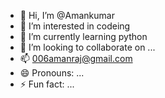 - 👋 Hi, I’m @Amankumar
- 👀 I’m interested in codeing
- 🌱 I’m currently learning python
- 💞️ I’m looking to collaborate on ...
- 📫 006amanraj@gmail.com
- 😄 Pronouns: ...
- ⚡ Fun fact: ...

<!---
Amankumar006/Amankumar006 is a ✨ special ✨ repository because its `README.md` (this file) appears on your GitHub profile.
You can click the Preview link to take a look at your changes.
--->
